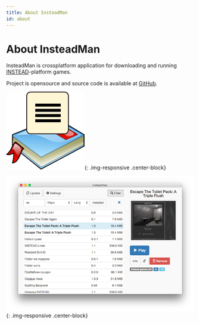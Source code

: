 ```yaml
---
title: About InsteadMan
id: about
---
```


About InsteadMan
================

InsteadMan is crossplatform application for downloading and running [INSTEAD](http://instead.syscall.ru/)-platform games. 

Project is opensource and source code is available at [GitHub](https://github.com/jhekasoft/insteadman).

![InsteadMan](assets/img/logo/instead-manager.png "InsteadMan logo"){: .img-responsive .center-block}

![InsteadMan](assets/img/screenshot/insteadman-2-en.png "InsteadMan"){: .img-responsive .center-block}

